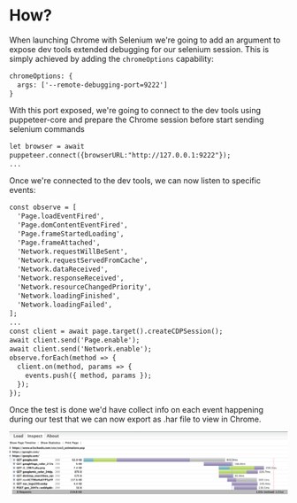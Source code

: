 # How?
When launching Chrome with Selenium we're going to add an argument to expose dev tools extended debugging for our selenium session. This is simply achieved by adding the `chromeOptions` capability:
```
chromeOptions: {
  args: ['--remote-debugging-port=9222']
}
```
With this port exposed, we're going to connect to the dev tools using puppeteer-core and prepare the Chrome session before start sending selenium commands
```
let browser = await puppeteer.connect({browserURL:"http://127.0.0.1:9222"});
...
```
Once we're connected to the dev tools, we can now listen to specific events:

```
const observe = [
  'Page.loadEventFired',
  'Page.domContentEventFired',
  'Page.frameStartedLoading',
  'Page.frameAttached',
  'Network.requestWillBeSent',
  'Network.requestServedFromCache',
  'Network.dataReceived',
  'Network.responseReceived',
  'Network.resourceChangedPriority',
  'Network.loadingFinished',
  'Network.loadingFailed',
];
...
const client = await page.target().createCDPSession();
await client.send('Page.enable');
await client.send('Network.enable');
observe.forEach(method => {
  client.on(method, params => {
    events.push({ method, params });
  });
});
```

Once the test is done we'd have collect info on each event happening during our test that we can now export as .har file to view in Chrome. 

<img src="https://github.com/vrunoa/seleneer/blob/network-playground/docs/network-request.png?raw=true">